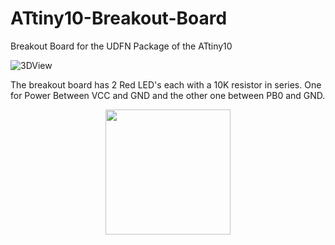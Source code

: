 # ATtiny10-Breakout-Board
Breakout Board for the UDFN Package of the ATtiny10

![3DView](https://github.com/MiguelAReis/ATtiny10-Breakout-Board/blob/master/Pictures/3DView.png)

The breakout board has 2 Red LED's each with a 10K resistor in series. One for Power Between VCC and GND and the other one between PB0 and GND.
<p align="center">
  <img src="https://github.com/MiguelAReis/ATtiny10-Breakout-Board/blob/master/Pictures/StatusLED0.5Hz.gif?raw=true" width="200"/>

